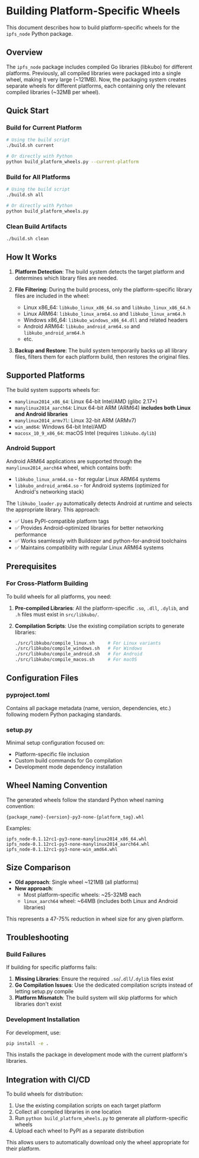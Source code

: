 # Building Platform-Specific Wheels

This document describes how to build platform-specific wheels for the `ipfs_node` Python package.

## Overview

The `ipfs_node` package includes compiled Go libraries (libkubo) for different platforms. Previously, all compiled libraries were packaged into a single wheel, making it very large (~121MB). Now, the packaging system creates separate wheels for different platforms, each containing only the relevant compiled libraries (~32MB per wheel).

## Quick Start

### Build for Current Platform
```bash
# Using the build script
./build.sh current

# Or directly with Python
python build_platform_wheels.py --current-platform
```

### Build for All Platforms
```bash
# Using the build script
./build.sh all

# Or directly with Python
python build_platform_wheels.py
```

### Clean Build Artifacts
```bash
./build.sh clean
```

## How It Works

1. **Platform Detection**: The build system detects the target platform and determines which library files are needed.

2. **File Filtering**: During the build process, only the platform-specific library files are included in the wheel:
   - Linux x86_64: `libkubo_linux_x86_64.so` and `libkubo_linux_x86_64.h`
   - Linux ARM64: `libkubo_linux_arm64.so` and `libkubo_linux_arm64.h`
   - Windows x86_64: `libkubo_windows_x86_64.dll` and related headers
   - Android ARM64: `libkubo_android_arm64.so` and `libkubo_android_arm64.h`
   - etc.

3. **Backup and Restore**: The build system temporarily backs up all library files, filters them for each platform build, then restores the original files.

## Supported Platforms

The build system supports wheels for:

- `manylinux2014_x86_64`: Linux 64-bit Intel/AMD (glibc 2.17+)
- `manylinux2014_aarch64`: Linux 64-bit ARM (ARM64) **includes both Linux and Android libraries**
- `manylinux2014_armv7l`: Linux 32-bit ARM (ARMv7)
- `win_amd64`: Windows 64-bit Intel/AMD
- `macosx_10_9_x86_64`: macOS Intel (requires `libkubo.dylib`)

### Android Support

Android ARM64 applications are supported through the `manylinux2014_aarch64` wheel, which contains both:
- `libkubo_linux_arm64.so` - for regular Linux ARM64 systems
- `libkubo_android_arm64.so` - for Android systems (optimized for Android's networking stack)

The `libkubo_loader.py` automatically detects Android at runtime and selects the appropriate library. This approach:
- ✅ Uses PyPI-compatible platform tags
- ✅ Provides Android-optimized libraries for better networking performance
- ✅ Works seamlessly with Buildozer and python-for-android toolchains
- ✅ Maintains compatibility with regular Linux ARM64 systems

## Prerequisites

### For Cross-Platform Building

To build wheels for all platforms, you need:

1. **Pre-compiled Libraries**: All the platform-specific `.so`, `.dll`, `.dylib`, and `.h` files must exist in `src/libkubo/`.

2. **Compilation Scripts**: Use the existing compilation scripts to generate libraries:
   ```bash
   ./src/libkubo/compile_linux.sh     # For Linux variants
   ./src/libkubo/compile_windows.sh   # For Windows
   ./src/libkubo/compile_android.sh   # For Android
   ./src/libkubo/compile_macos.sh     # For macOS
   ```

## Configuration Files

### pyproject.toml
Contains all package metadata (name, version, dependencies, etc.) following modern Python packaging standards.

### setup.py
Minimal setup configuration focused on:
- Platform-specific file inclusion
- Custom build commands for Go compilation
- Development mode dependency installation

## Wheel Naming Convention

The generated wheels follow the standard Python wheel naming convention:
```
{package_name}-{version}-py3-none-{platform_tag}.whl
```

Examples:
```
ipfs_node-0.1.12rc1-py3-none-manylinux2014_x86_64.whl
ipfs_node-0.1.12rc1-py3-none-manylinux2014_aarch64.whl
ipfs_node-0.1.12rc1-py3-none-win_amd64.whl
```

## Size Comparison

- **Old approach**: Single wheel ~121MB (all platforms)
- **New approach**:
  - Most platform-specific wheels: ~25-32MB each
  - `linux_aarch64` wheel: ~64MB (includes both Linux and Android libraries)

This represents a 47-75% reduction in wheel size for any given platform.

## Troubleshooting

### Build Failures

If building for specific platforms fails:

1. **Missing Libraries**: Ensure the required `.so`/`.dll`/`.dylib` files exist
2. **Go Compilation Issues**: Use the dedicated compilation scripts instead of letting setup.py compile
3. **Platform Mismatch**: The build system will skip platforms for which libraries don't exist

### Development Installation

For development, use:
```bash
pip install -e .
```

This installs the package in development mode with the current platform's libraries.

## Integration with CI/CD

To build wheels for distribution:

1. Use the existing compilation scripts on each target platform
2. Collect all compiled libraries in one location
3. Run `python build_platform_wheels.py` to generate all platform-specific wheels
4. Upload each wheel to PyPI as a separate distribution

This allows users to automatically download only the wheel appropriate for their platform.